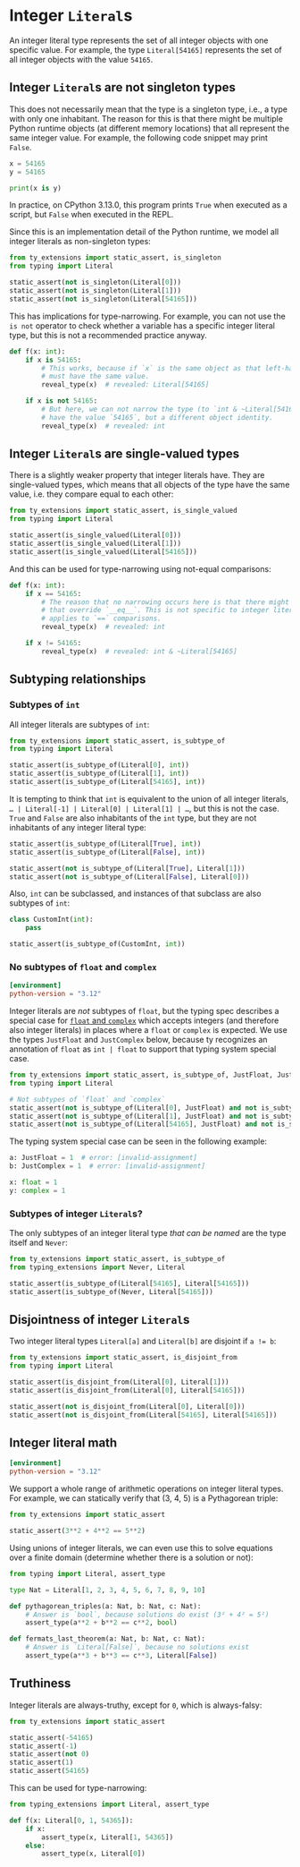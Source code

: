 # Integer `Literal`s

An integer literal type represents the set of all integer objects with one specific value. For
example, the type `Literal[54165]` represents the set of all integer objects with the value `54165`.

## Integer `Literal`s are not singleton types

This does not necessarily mean that the type is a singleton type, i.e., a type with only one
inhabitant. The reason for this is that there might be multiple Python runtime objects (at different
memory locations) that all represent the same integer value. For example, the following code snippet
may print `False`.

```py
x = 54165
y = 54165

print(x is y)
```

In practice, on CPython 3.13.0, this program prints `True` when executed as a script, but `False`
when executed in the REPL.

Since this is an implementation detail of the Python runtime, we model all integer literals as
non-singleton types:

```py
from ty_extensions import static_assert, is_singleton
from typing import Literal

static_assert(not is_singleton(Literal[0]))
static_assert(not is_singleton(Literal[1]))
static_assert(not is_singleton(Literal[54165]))
```

This has implications for type-narrowing. For example, you can not use the `is not` operator to
check whether a variable has a specific integer literal type, but this is not a recommended practice
anyway.

```py
def f(x: int):
    if x is 54165:
        # This works, because if `x` is the same object as that left-hand-side literal, then it
        # must have the same value.
        reveal_type(x)  # revealed: Literal[54165]

    if x is not 54165:
        # But here, we can not narrow the type (to `int & ~Literal[54165]`), because `x` might also
        # have the value `54165`, but a different object identity.
        reveal_type(x)  # revealed: int
```

## Integer `Literal`s are single-valued types

There is a slightly weaker property that integer literals have. They are single-valued types, which
means that all objects of the type have the same value, i.e. they compare equal to each other:

```py
from ty_extensions import static_assert, is_single_valued
from typing import Literal

static_assert(is_single_valued(Literal[0]))
static_assert(is_single_valued(Literal[1]))
static_assert(is_single_valued(Literal[54165]))
```

And this can be used for type-narrowing using not-equal comparisons:

```py
def f(x: int):
    if x == 54165:
        # The reason that no narrowing occurs here is that there might be subclasses of `int`
        # that override `__eq__`. This is not specific to integer literals though, and generally
        # applies to `==` comparisons.
        reveal_type(x)  # revealed: int

    if x != 54165:
        reveal_type(x)  # revealed: int & ~Literal[54165]
```

## Subtyping relationships

### Subtypes of `int`

All integer literals are subtypes of `int`:

```py
from ty_extensions import static_assert, is_subtype_of
from typing import Literal

static_assert(is_subtype_of(Literal[0], int))
static_assert(is_subtype_of(Literal[1], int))
static_assert(is_subtype_of(Literal[54165], int))
```

It is tempting to think that `int` is equivalent to the union of all integer literals,
`… | Literal[-1] | Literal[0] | Literal[1] | …`, but this is not the case. `True` and `False` are
also inhabitants of the `int` type, but they are not inhabitants of any integer literal type:

```py
static_assert(is_subtype_of(Literal[True], int))
static_assert(is_subtype_of(Literal[False], int))

static_assert(not is_subtype_of(Literal[True], Literal[1]))
static_assert(not is_subtype_of(Literal[False], Literal[0]))
```

Also, `int` can be subclassed, and instances of that subclass are also subtypes of `int`:

```py
class CustomInt(int):
    pass

static_assert(is_subtype_of(CustomInt, int))
```

### No subtypes of `float` and `complex`

```toml
[environment]
python-version = "3.12"
```

Integer literals are _not_ subtypes of `float`, but the typing spec describes a special case for
[`float` and `complex`] which accepts integers (and therefore also integer literals) in places where
a `float` or `complex` is expected. We use the types `JustFloat` and `JustComplex` below, because ty
recognizes an annotation of `float` as `int | float` to support that typing system special case.

```py
from ty_extensions import static_assert, is_subtype_of, JustFloat, JustComplex
from typing import Literal

# Not subtypes of `float` and `complex`
static_assert(not is_subtype_of(Literal[0], JustFloat) and not is_subtype_of(Literal[0], JustComplex))
static_assert(not is_subtype_of(Literal[1], JustFloat) and not is_subtype_of(Literal[1], JustComplex))
static_assert(not is_subtype_of(Literal[54165], JustFloat) and not is_subtype_of(Literal[54165], JustComplex))
```

The typing system special case can be seen in the following example:

```py
a: JustFloat = 1  # error: [invalid-assignment]
b: JustComplex = 1  # error: [invalid-assignment]

x: float = 1
y: complex = 1
```

### Subtypes of integer `Literal`s?

The only subtypes of an integer literal type _that can be named_ are the type itself and `Never`:

```py
from ty_extensions import static_assert, is_subtype_of
from typing_extensions import Never, Literal

static_assert(is_subtype_of(Literal[54165], Literal[54165]))
static_assert(is_subtype_of(Never, Literal[54165]))
```

## Disjointness of integer `Literal`s

Two integer literal types `Literal[a]` and `Literal[b]` are disjoint if `a != b`:

```py
from ty_extensions import static_assert, is_disjoint_from
from typing import Literal

static_assert(is_disjoint_from(Literal[0], Literal[1]))
static_assert(is_disjoint_from(Literal[0], Literal[54165]))

static_assert(not is_disjoint_from(Literal[0], Literal[0]))
static_assert(not is_disjoint_from(Literal[54165], Literal[54165]))
```

## Integer literal math

```toml
[environment]
python-version = "3.12"
```

We support a whole range of arithmetic operations on integer literal types. For example, we can
statically verify that (3, 4, 5) is a Pythagorean triple:

```py
from ty_extensions import static_assert

static_assert(3**2 + 4**2 == 5**2)
```

Using unions of integer literals, we can even use this to solve equations over a finite domain
(determine whether there is a solution or not):

```py
from typing import Literal, assert_type

type Nat = Literal[1, 2, 3, 4, 5, 6, 7, 8, 9, 10]

def pythagorean_triples(a: Nat, b: Nat, c: Nat):
    # Answer is `bool`, because solutions do exist (3² + 4² = 5²)
    assert_type(a**2 + b**2 == c**2, bool)

def fermats_last_theorem(a: Nat, b: Nat, c: Nat):
    # Answer is `Literal[False]`, because no solutions exist
    assert_type(a**3 + b**3 == c**3, Literal[False])
```

## Truthiness

Integer literals are always-truthy, except for `0`, which is always-falsy:

```py
from ty_extensions import static_assert

static_assert(-54165)
static_assert(-1)
static_assert(not 0)
static_assert(1)
static_assert(54165)
```

This can be used for type-narrowing:

```py
from typing_extensions import Literal, assert_type

def f(x: Literal[0, 1, 54365]):
    if x:
        assert_type(x, Literal[1, 54365])
    else:
        assert_type(x, Literal[0])
```

[`float` and `complex`]: https://typing.readthedocs.io/en/latest/spec/special-types.html#special-cases-for-float-and-complex
